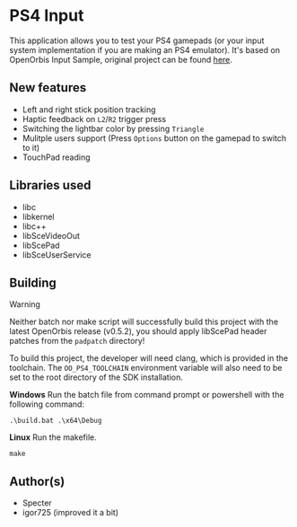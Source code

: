 # PS4 Input

This application allows you to test your PS4 gamepads (or your input system implementation if you are making an PS4 emulator). It's based on OpenOrbis Input Sample, original project can be found [here](https://github.com/OpenOrbis/OpenOrbis-PS4-Toolchain/tree/master/samples/input).

## New features
- Left and right stick position tracking
- Haptic feedback on `L2`/`R2` trigger press
- Switching the lightbar color by pressing `Triangle`
- Mulitple users support (Press `Options` button on the gamepad to switch to it)
- TouchPad reading

## Libraries used

- libc
- libkernel
- libc++
- libSceVideoOut
- libScePad
- libSceUserService


## Building

> [!WARNING]
> Neither batch nor make script will successfully build this project with the latest OpenOrbis release (v0.5.2), you should apply libScePad header patches from the `padpatch` directory!

To build this project, the developer will need clang, which is provided in the toolchain. The `OO_PS4_TOOLCHAIN` environment variable will also need to be set to the root directory of the SDK installation.

__Windows__
Run the batch file from command prompt or powershell with the following command:
```
.\build.bat .\x64\Debug
```

__Linux__
Run the makefile.
```
make
```


## Author(s)

- Specter
- igor725 (improved it a bit)
